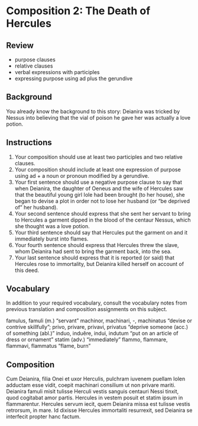 # Composition 2: The Death of Hercules

## Review
- purpose clauses
- relative clauses
- verbal expressions with participles
- expressing purpose using ad plus the gerundive

## Background
You already know the background to this story: Deianira was tricked by Nessus into believing that the vial of poison he gave her was actually a love potion.

## Instructions
1. Your composition should use at least two participles and two relative clauses.
2. Your composition should include at least one expression of purpose using ad + a noun or pronoun modified by a gerundive.
3. Your first sentence should use a negative purpose clause to say that when Deianira, the daughter of Oeneus and the wife of Hercules saw that the beautiful young girl Iole had been brought (to her house), she began to devise a plot in order not to lose her husband (or “be deprived of” her husband).
4. Your second sentence should express that she sent her servant to bring to Hercules a garment dipped in the blood of the centaur Nessus, which she thought was a love potion.
5. Your third sentence should say that Hercules put the garment on and it immediately burst into flames.
6. Your fourth sentence should express that Hercules threw the slave, whom Deianira had sent to bring the garment back, into the sea.
7. Your last sentence should express that it is reported (or said) that Hercules rose to immortality, but Deianira killed herself on account of this deed.

## Vocabulary
In addition to your required vocabulary, consult the vocabulary notes from previous translation and composition assignments on this subject.

famulus, famuli (m.) “servant”
machinor, machinari, -, machinatus “devise or contrive skillfully”;
privo, privare, privavi, privatus “deprive someone (acc.) of something (abl.)”
induo, induĕre, indui, indutum “put on an article of dress or ornament”
statim (adv.) “immediately”
flammo, flammare, flammavi, flammatus “flame, burn”

## Composition
Cum Deianira, filia Onei et uxor Herculis, pulchram iuvenem puellam Iolen adductam esse vidit, coepit machinari consilium ut non privare mariti. Deianira famuli misit tulisse Herculi vestis sanguis centauri Nessi tinxit, quod cogitabat amor partis. Hercules in vestem posuit et statim ipsum in flammarentur. Hercules servum iecit, quem Deianira missa est tulisse vestis retrorsum, in mare. Id dixisse Hercules immortaliti resurrexit, sed Deianira se interfecit propter hanc factum.
